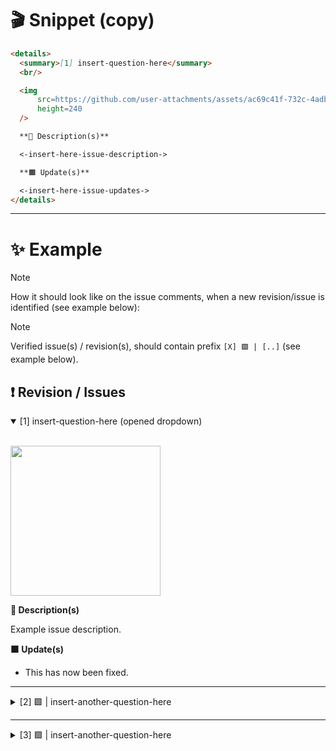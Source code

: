 # 🎬 Snippet (copy)

```markdown
<details>
  <summary>[1] insert-question-here</summary>
  <br/>

  <img
      src=https://github.com/user-attachments/assets/ac69c41f-732c-4adb-a7bc-864f3a5e73a8
      height=240
  />

  **📝 Description(s)**

  <-insert-here-issue-description->

  **🟧 Update(s)**

  <-insert-here-issue-updates->
</details>
```

---

# ✨ Example

> [!NOTE]
> How it should look like on the issue comments, when a new revision/issue is identified (see example below):

> [!NOTE]
> Verified issue(s) / revision(s), should contain prefix `[X] 🟩 | [..]` (see example below).

## ❗️ Revision / Issues

<details open>
  <summary>[1] insert-question-here (opened dropdown)</summary>
  <br/>

  <img
      src=https://github.com/user-attachments/assets/ac69c41f-732c-4adb-a7bc-864f3a5e73a8
      height=240
  />

  **📝 Description(s)**
  
  Example issue description.

  **🟧 Update(s)**

  - This has now been fixed.
</details>

---

<details>
  <summary>[2] 🟩 | insert-another-question-here</summary>
  <br/>

  <img
      src=https://github.com/user-attachments/assets/ac69c41f-732c-4adb-a7bc-864f3a5e73a8
      height=240
  />

  **📝 Description(s)**
  
  Example issue description.

  **🟧 Update(s)**
  
  - This is now causing issues in another component.
</details>

---

<details>
  <summary>[3] 🟩 | insert-another-question-here</summary>
  <br/>

  <img
      src=https://github.com/user-attachments/assets/ac69c41f-732c-4adb-a7bc-864f3a5e73a8
      height=240
  />
  
  **📝 Description(s)**
  
  Example issue description.

  **🟧 Update(s)**
  
  - This is now causing issues everywhere.
</details>
